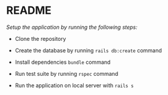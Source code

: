 # README

*Setup the application by running the following steps:*

* Clone the repository

* Create the database by running `rails db:create` command

* Install dependencies `bundle` command

* Run test suite by running `rspec` command

* Run the application on local server with `rails s`
